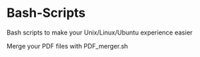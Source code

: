 # Bash-Scripts
Bash scripts to make your Unix/Linux/Ubuntu experience easier

Merge your PDF files with PDF_merger.sh
